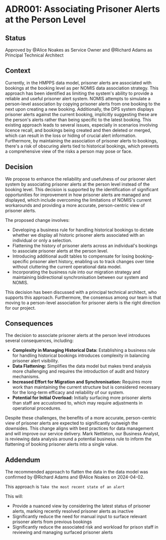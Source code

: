 # ADR001: Associating Prisoner Alerts at the Person Level

## Status

Approved by @Alice Noakes as Service Owner and @Richard Adams as Principal Technical Architect

## Context

Currently, in the HMPPS data model, prisoner alerts are associated with bookings at the booking level as per NOMIS data association strategy. This approach has been identified as limiting the system's ability to provide a reliable and useful prisoner alert system. NOMIS attempts to simulate a person-level association by copying prisoner alerts from one booking to the next upon creating a new booking. Additionally, the DPS system displays prisoner alerts against the current booking, implicitly suggesting these are the person's alerts rather than being specific to the latest booking. This existing approach leads to several issues, especially in scenarios involving licence recall, and bookings being created and then deleted or merged, which can result in the loss or hiding of crucial alert information. Furthermore, by maintaining the association of prisoner alerts to bookings, there's a risk of obscuring alerts tied to historical bookings, which prevents a comprehensive view of the risks a person may pose or face.

## Decision


We propose to enhance the reliability and usefulness of our prisoner alert system by associating prisoner alerts at the person level instead of the booking level. This decision is supported by the identification of significant opportunities for improvement in how prisoner alerts are managed and displayed, which include overcoming the limitations of NOMIS's current workarounds and providing a more accurate, person-centric view of prisoner alerts.

The proposed change involves:
- Developing a business rule for handling historical bookings to dictate whether we display all historic prisoner alerts associated with an individual or only a selection.
- Flattening the history of prisoner alerts across an individual's bookings to associate prisoner alerts at the person level.
- Introducing additional audit tables to compensate for losing booking-specific prisoner alert history, enabling us to track changes over time without cluttering the current operational data model.
- Incorporating the business rule into our migration strategy and maintaining bidirectional synchronisation between our system and NOMIS.

This decision has been discussed with a principal technical architect, who supports this approach. Furthermore, the consensus among our team is that moving to a person-level association for prisoner alerts is the right direction for our project.

## Consequences

The decision to associate prisoner alerts at the person level introduces several consequences, including:

- **Complexity in Managing Historical Data:** Establishing a business rule for handling historical bookings introduces complexity in balancing prisoner alert visibility.
- **Data Flattening:** Simplifies the data model but makes trend analysis more challenging and requires the introduction of audit and history mechanisms.
- **Increased Effort for Migration and Synchronisation:** Requires more work than maintaining the current structure but is considered necessary for the long-term efficacy and reliability of our system.
- **Potential for Initial Overload:** Initially surfacing more prisoner alerts than staff are accustomed to, which may require adjustments in operational procedures.

Despite these challenges, the benefits of a more accurate, person-centric view of prisoner alerts are expected to significantly outweigh the downsides. This change aligns with best practices for data management and will improve our service delivery. Mark Nettleton, our Business Analyst, is reviewing data analysis around a potential business rule to inform the flattening of booking prisoner alerts into a single value.

## Addendum

The recommended approach to flatten the data in the data model was confirmed by @Richard Adams and @Alice Noakes on 2024-04-02.

This approach is `Take the most recent state of an alert`

This will:
- Provide a nuanced view by considering the latest status of prisoner alerts, marking recently resolved prisoner alerts as inactive
- Significantly reduce the need for manual input to surface relevant prisoner alerts from previous bookings
- Significantly reduce the associated risk and workload for prison staff in reviewing and managing surfaced prisoner alerts
